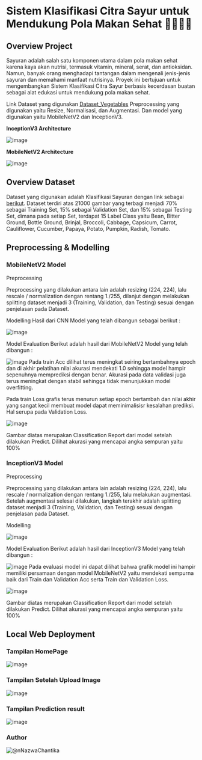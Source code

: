 # Sistem Klasifikasi Citra Sayur untuk Mendukung Pola Makan Sehat 👩🏻‍🍳🌽

## Overview Project
Sayuran adalah salah satu komponen utama dalam pola makan sehat karena kaya akan nutrisi, termasuk vitamin, mineral, serat, dan antioksidan. Namun, banyak orang menghadapi tantangan dalam mengenali jenis-jenis sayuran dan memahami manfaat nutrisinya. Proyek ini bertujuan untuk mengembangkan Sistem Klasifikasi Citra Sayur berbasis kecerdasan buatan sebagai alat edukasi untuk mendukung pola makan sehat.

Link Dataset yang digunakan [Dataset_Vegetables](https://www.kaggle.com/code/chitwanmanchanda/vegetable-image-classification-using-cnn?kernelSessionId=84747681)
Preprocessing yang digunakan yaitu Resize, Normalisasi, dan Augmentasi. Dan model yang digunakan yaitu MobileNetV2 dan InceptionV3.

**InceptionV3 Architecture**

![image](assets/inceptionV3.jpg)

**MobileNetV2 Architecture**

![image](assets/mobilenetv2.jpg)

## Overview Dataset
Dataset yang digunakan adalah Klasifikasi Sayuran dengan link sebagai [berikut](https://www.kaggle.com/code/chitwanmanchanda/vegetable-image-classification-using-cnn?kernelSessionId=84747681). Dataset terdiri atas 21000 gambar yang terbagi menjadi 70% sebagai Training Set, 15% sebagai Validation Set, dan 15% sebagai Testing Set, dimana pada setiap Set, terdapat 15 Label Class yaitu Bean, Bitter Ground, Bottle Ground, Brinjal, Broccoli, Cabbage, Capsicum, Carrot, Cauliflower, Cucumber, Papaya, Potato, Pumpkin, Radish, Tomato.

## Preprocessing & Modelling 

### MobileNetV2 Model
Preprocessing

Preprocessing yang dilakukan antara lain adalah resizing (224, 224), lalu rescale / normalization dengan rentang 1./255, dilanjut dengan melakukan splitting dataset menjadi 3 (Training, Validation, dan Testing) sesuai dengan penjelasan pada Dataset.

Modelling
Hasil dari CNN Model yang telah dibangun sebagai berikut : 

![image](assets/modelMobil.png)

Model Evaluation
Berikut adalah hasil dari MobileNetV2 Model yang telah dibangun :

![image](assets/mobilenetv2.png)
Pada train Acc dilihat terus meningkat seiring bertambahnya epoch dan di akhir pelatihan nilai akurasi mendekati 1.0 sehingga model hampir sepenuhnya memprediksi dengan benar. Akurasi pada data validasi juga terus meningkat dengan stabil sehingga tidak menunjukkan model overfitting.

Pada train Loss grafis terus menurun setiap epoch bertambah dan nilai akhir yang sangat kecil membuat model dapat meminimalisisr kesalahan prediksi. Hal serupa pada Validation Loss.

![image](assets/smMobilenet.png)

Gambar diatas merupakan Classification Report dari model setelah dilakukan Predict. Dilihat akurasi yang mencapai angka sempuran yaitu 100%

### InceptionV3 Model
Preprocessing

Preprocessing yang dilakukan antara lain adalah resizing (224, 224), lalu rescale / normalization dengan rentang 1./255, lalu melakukan augmentasi. Setelah augmentasi selesai dilakukan, langkah terakhir adalah splitting dataset menjadi 3 (Training, Validation, dan Testing) sesuai dengan penjelasan pada Dataset.

Modelling

![image](assets/modelIncep.png)

Model Evaluation
Berikut adalah hasil dari InceptionV3 Model yang telah dibangun :

![image](assets/inceptionv3model.png)
Pada evaluasi model ini dapat dilihat bahwa grafik model ini hampir memiliki persamaan dengan model MobileNetV2 yaitu mendekati sempurna baik dari Train dan Validation Acc serta Train dan Validation Loss.

![image](assets/cmInception.png)

Gambar diatas merupakan Classification Report dari model setelah dilakukan Predict. Dilihat akurasi yang mencapai angka sempuran yaitu 100%

## Local Web Deployment

### Tampilan HomePage

![image](assets/homepage.png)

### Tampilan Setelah Upload Image

![image](assets/upgambar.png)

### Tampilan Prediction result

![image](assets/hasilpredict.png)

### Author
![@nNazwaChantika](https://github.com/NazwaChantika)


